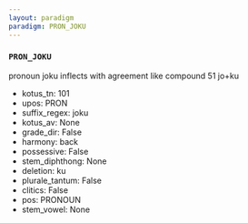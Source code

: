 ```yaml
---
layout: paradigm
paradigm: PRON_JOKU
---
```

### ` PRON_JOKU `

pronoun joku inflects with agreement like compound 51 jo+ku
* kotus_tn: 101
* upos: PRON
* suffix_regex: joku
* kotus_av: None
* grade_dir: False
* harmony: back
* possessive: False
* stem_diphthong: None
* deletion: ku
* plurale_tantum: False
* clitics: False
* pos: PRONOUN
* stem_vowel: None
